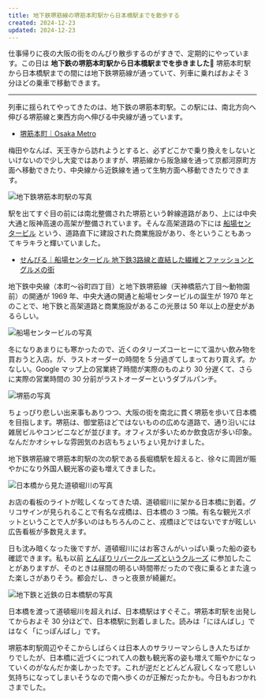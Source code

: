 ```yaml
---
title: 地下鉄堺筋線の堺筋本町駅から日本橋駅までを散歩する
created: 2024-12-23
updated: 2024-12-23
---
```


仕事帰りに夜の大阪の街をのんびり散歩するのがすきで、定期的にやっています。この日は **地下鉄の堺筋本町駅から日本橋駅までを歩きました🚶** 堺筋本町駅から日本橋駅までの間には地下鉄堺筋線が通っていて、列車に乗ればおよそ 3 分ほどの乗車で移動できます。

---

列車に揺られてやってきたのは、地下鉄の堺筋本町駅。この駅には、南北方向へ伸びる堺筋線と東西方向へ伸びる中央線が通っています。

- [堺筋本町｜Osaka Metro](https://subway.osakametro.co.jp/station_guide/K/k15/)

梅田やなんば、天王寺から訪れようとすると、必ずどこかで乗り換えをしないといけないので少し大変ではありますが、堺筋線から阪急線を通って京都河原町方面へ移動できたり、中央線から近鉄線を通って生駒方面へ移動できたりできます。

![地下鉄堺筋本町駅の写真](fd00152c-fc72-4339-a739-b184fa8da900)

駅を出てすぐ目の前には南北整備された堺筋という幹線道路があり、上には中央大通と阪神高速の高架が整備されています。そんな高架道路の下には [船場センタービル](https://www.semba-center.com/) という、道路直下に建設された商業施設があり、冬ということもあってキラキラと輝いていました。

- [せんびる｜船場センタービル 地下鉄3路線と直結した繊維とファッションとグルメの街](https://www.semba-center.com/)

地下鉄中央線（本町～谷町四丁目）と地下鉄堺筋線（天神橋筋六丁目～動物園前）の開通が 1969 年、中央大通の開通と船場センタービルの誕生が 1970 年とのことで、地下鉄と高架道路と商業施設があるこの光景は 50 年以上の歴史があるらしい。

![船場センタービルの写真](fe6a96ea-5a32-40b0-5919-6ee3cf3bf100)

冬になりあまりにも寒かったので、近くのタリーズコーヒーにて温かい飲み物を買おうと入店。が、ラストオーダーの時間を 5 分過ぎてしまっており買えず。かなしい。Google マップ上の営業終了時間が実際のものより 30 分遅くて、さらに実際の営業時間の 30 分前がラストオーダーというダブルパンチ。

![堺筋の写真](93618a76-733d-4867-9247-50492bf0f100)

ちょっぴり悲しい出来事もありつつ、大阪の街を南北に貫く堺筋を歩いて日本橋を目指します。堺筋は、御堂筋ほどではないものの広めな道路で、通り沿いには雑居ビルやコンビニなどが並びます。オフィスが多いためか飲食店が多い印象。なんだかオシャレな雰囲気のお店もちょいちょい見かけました。

地下鉄堺筋線で堺筋本町駅の次の駅である長堀橋駅を超えると、徐々に周囲が賑やかになり外国人観光客の姿も増えてきました。

![日本橋から見た道頓堀川の写真](30443a05-d8b3-4a2e-db98-a2f0fe2eaf00)

お店の看板のライトが眩しくなってきた頃、道頓堀川に架かる日本橋に到着。グリコサインが見られることで有名な戎橋は、日本橋の 3 つ隣。有名な観光スポットということで人が多いのはもちろんのこと、戎橋ほどではないですが眩しい広告看板が多数見えます。

日も沈み暗くなった後ですが、道頓堀川にはお客さんがいっぱい乗った船の姿も確認できます。私も以前 [とんぼりリバークルーズというクルーズ](/blog/20231007/) に参加したことがありますが、そのときは昼間の明るい時間帯だったので夜に乗るとまた違った楽しさがありそう。都会だし、きっと夜景が綺麗だ。

![地下鉄と近鉄の日本橋駅の写真](5af871d7-53b2-42f0-a92e-69389cdf2b00)

日本橋を渡って道頓堀川を超えれば、日本橋駅はすぐそこ。堺筋本町駅を出発してからおよそ 30 分ほどで、日本橋駅に到着しました。読みは「にほんばし」ではなく「にっぽんばし」です。

堺筋本町駅周辺やそこからしばらくは日本人のサラリーマンらしき人たちばかりでしたが、日本橋に近づくにつれて人の数も観光客の姿も増えて賑やかになっていくのがなんだか楽しかったです。これが逆だとどんどん寂しくなって悲しい気持ちになってしまいそうなので南へ歩くのが正解だったかも。今日もおつかれさまでした。
